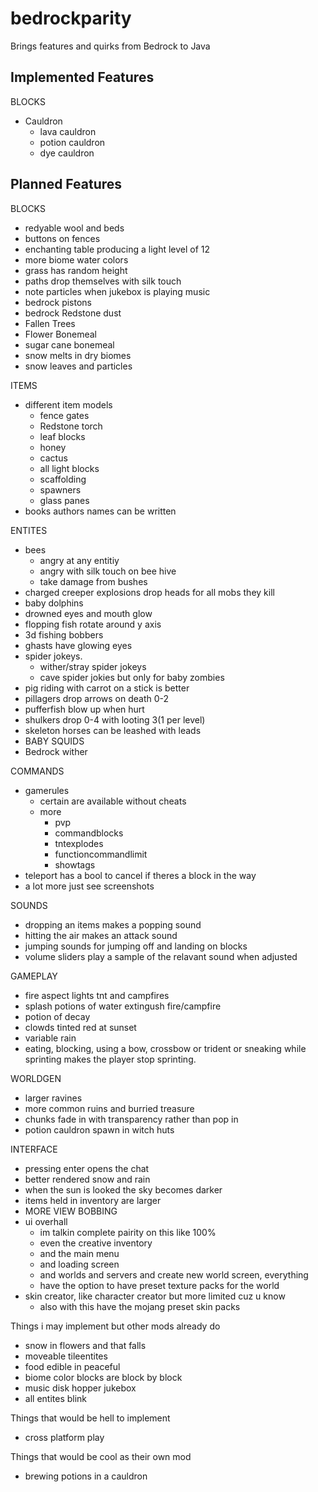 # bedrockparity
Brings features and quirks from Bedrock to Java

## Implemented Features

BLOCKS
- Cauldron
  - lava cauldron
  - potion cauldron
  - dye cauldron


## Planned Features

BLOCKS
- redyable wool and beds
- buttons on fences
- enchanting table producing a light level of 12
- more biome water colors
- grass has random height 
- paths drop themselves with silk touch
- note particles when jukebox is playing music 
- bedrock pistons
- bedrock Redstone dust
- Fallen Trees
- Flower Bonemeal
- sugar cane bonemeal
- snow melts in dry biomes
- snow leaves and particles

ITEMS
- different item models 
   - fence gates
   - Redstone torch 
   - leaf blocks
   - honey
   - cactus
   - all light blocks
   - scaffolding 
   - spawners
   - glass panes
- books authors names can be written

ENTITES
- bees
  - angry at any entitiy
  - angry with silk touch on bee hive 
  - take damage from bushes 
- charged creeper explosions drop heads for all mobs they kill
- baby dolphins
- drowned eyes and mouth glow
- flopping fish rotate around y axis
- 3d fishing bobbers
- ghasts have glowing eyes
- spider jokeys. 
  - wither/stray spider jokeys
  - cave spider jokies but only for baby zombies
- pig riding with carrot on a stick is better
- pillagers drop arrows on death 0-2
- pufferfish blow up when hurt
- shulkers drop 0-4 with looting 3(1 per level)
- skeleton horses can be leashed with leads
- BABY SQUIDS
- Bedrock wither

COMMANDS
- gamerules
  - certain are available without cheats 
  - more
    - pvp
    - commandblocks
    - tntexplodes
    - functioncommandlimit
    - showtags
- teleport has a bool to cancel if theres a block  in the way
- a lot more just see screenshots 

SOUNDS
- dropping an items makes a popping sound
- hitting the air makes an attack sound 
- jumping sounds for jumping off and landing on blocks 
- volume sliders play a sample of the relavant sound when adjusted

GAMEPLAY
- fire aspect lights tnt and campfires
- splash potions of water extingush fire/campfire
- potion of decay
- clowds tinted red at sunset
- variable rain
- eating, blocking, using a bow, crossbow or trident or sneaking while sprinting makes the player stop sprinting.

WORLDGEN
- larger ravines 
- more common ruins and burried treasure
- chunks fade in with transparency rather than pop in
- potion cauldron spawn in witch huts

INTERFACE 
- pressing enter opens the chat
- better rendered snow and rain
- when the sun is looked the sky becomes darker
- items held in inventory are larger
- MORE VIEW BOBBING
- ui overhall
  - im talkin complete pairity on this like 100%
  - even the creative inventory
  - and the main menu
  - and loading screen 
  - and worlds and servers and create new world screen, everything 
  - have the option to have preset texture packs for the world
- skin creator, like character creator but more limited cuz u know
  - also with this have the mojang preset skin packs 


Things i may implement but other mods already do
- snow in flowers and that falls
- moveable tileentites
- food edible in peaceful
- biome color blocks are block by block 
- music disk hopper jukebox 
- all entites blink

Things that would be hell to implement
- cross platform play

Things that would be cool as their own mod
- brewing potions in a cauldron
